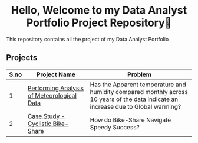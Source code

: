 <h1 align="center">Hello, Welcome to my Data Analyst Portfolio Project Repository👋</h1>
This repository contains all the project of my Data Analyst Portfolio
  
## Projects
| S.no | Project Name | Problem |
| --------------- | --------------- | --------------- |
| 1 | [Performing Analysis of Meteorological Data](https://github.com/IronStark007/Data-Analyst-Portfolio/tree/master/Performing%20Analysis%20of%20Meteorological%20Data) | Has the Apparent temperature and humidity compared monthly across 10 years of the data indicate an increase due to Global warming?
| 2 | [Case Study - Cyclistic Bike-Share](https://github.com/IronStark007/Data-Analyst-Portfolio/tree/master/Case%20Study%20-%20Cyclistic%20Bike%20Share) |  How do Bike-Share Navigate Speedy Success?

